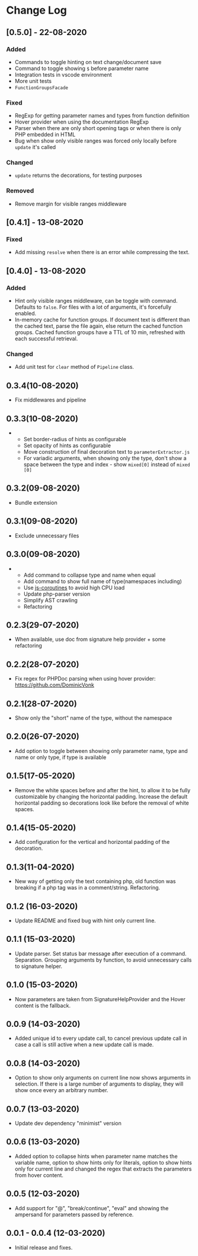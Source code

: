 # Change Log

## [0.5.0] - 22-08-2020

### Added

- Commands to toggle hinting on text change/document save
- Command to toggle showing `$` before parameter name
- Integration tests in vscode environment
- More unit tests
- `FunctionGroupsFacade`

### Fixed

- RegExp for getting parameter names and types from function definition
- Hover provider when using the documentation RegExp
- Parser when there are only short opening tags or when there is only PHP
  embedded in HTML
- Bug when show only visible ranges was forced only locally before `update` it's called

### Changed

- `update` returns the decorations, for testing purposes

### Removed

- Remove margin for visible ranges middleware

## [0.4.1] - 13-08-2020

### Fixed

- Add missing `resolve` when there is an error while compressing the text.

## [0.4.0] - 13-08-2020

### Added

- Hint only visible ranges middleware, can be toggle with command. Defaults to
  `false`. For files with a lot of arguments, it's forcefully enabled.
- In-memory cache for function groups. If document text is different than the cached text, parse the
  file again, else return the cached function groups. Cached function groups
  have a TTL of 10 min, refreshed with each successful retrieval.

### Changed

- Add unit test for `clear` method of `Pipeline` class.

## 0.3.4(10-08-2020)

- Fix middlewares and pipeline

## 0.3.3(10-08-2020)

- - Set border-radius of hints as configurable
  - Set opacity of hints as configurable
  - Move construction of final decoration text to `parameterExtractor.js`
  - For variadic arguments, when showing only the type, don't show a space
    between the type and index - show `mixed[0]` instead of `mixed [0]`

## 0.3.2(09-08-2020)

- Bundle extension

## 0.3.1(09-08-2020)

- Exclude unnecessary files

## 0.3.0(09-08-2020)

- - Add command to collapse type and name when equal
  - Add command to show full name of type(namespaces including)
  - Use [js-coroutines](https://github.com/miketalbot/js-coroutines) to avoid
    high CPU load
  - Update php-parser version
  - Simplify AST crawling
  - Refactoring

## 0.2.3(29-07-2020)

- When available, use doc from signature help provider + some refactoring

## 0.2.2(28-07-2020)

- Fix regex for PHPDoc parsing when using hover provider: https://github.com/DominicVonk

## 0.2.1(28-07-2020)

- Show only the "short" name of the type, without the namespace

## 0.2.0(26-07-2020)

- Add option to toggle between showing only parameter name, type and name or
  only type, if type is available

## 0.1.5(17-05-2020)

- Remove the white spaces before and after the hint, to allow it to be fully
  customizable by changing the horizontal padding. Increase the default
  horizontal padding so decorations look like before the removal of white spaces.

## 0.1.4(15-05-2020)

- Add configuration for the vertical and horizontal padding of the decoration.

## 0.1.3(11-04-2020)

- New way of getting only the text containing php, old function was breaking if
  a php tag was in a comment/string. Refactoring.

## 0.1.2 (16-03-2020)

- Update README and fixed bug with hint only current line.

## 0.1.1 (15-03-2020)

- Update parser. Set status bar message after execution of a command.
  Separation. Grouping arguments by function, to avoid unnecessary calls to signature helper.

## 0.1.0 (15-03-2020)

- Now parameters are taken from SignatureHelpProvider and the Hover content is
  the fallback.

## 0.0.9 (14-03-2020)

- Added unique id to every update call, to cancel previous update call in case a
  call is still active when a new update call is made.

## 0.0.8 (14-03-2020)

- Option to show only arguments on current line now shows arguments in
  selection. If there is a large number of arguments to display, they will show
  once every an arbitrary number.

## 0.0.7 (13-03-2020)

- Update dev dependency "minimist" version

## 0.0.6 (13-03-2020)

- Added option to collapse hints when parameter name matches the variable name, option to show hints only for literals, option to show hints only for current line and changed the regex that extracts the parameters from hover content.

## 0.0.5 (12-03-2020)

- Add support for "@", "break/continue", "eval" and showing the ampersand for parameters passed by reference.

## 0.0.1 - 0.0.4 (12-03-2020)

- Initial release and fixes.
